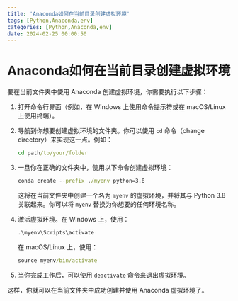 ```yaml
---
title: 'Anaconda如何在当前目录创建虚拟环境'
tags: [Python,Anaconda,env]
categories: [Python,Anaconda,env]
date: 2024-02-25 00:00:50
---
```


# Anaconda如何在当前目录创建虚拟环境



要在当前文件夹中使用 Anaconda 创建虚拟环境，你需要执行以下步骤：

1. 打开命令行界面（例如，在 Windows 上使用命令提示符或在 macOS/Linux 上使用终端）。

2. 导航到你想要创建虚拟环境的文件夹。你可以使用 `cd` 命令（change directory）来实现这一点。例如：

   ```cmd
   cd path/to/your/folder
   ```

3. 一旦你在正确的文件夹中，使用以下命令创建虚拟环境：

   ```cmd
   conda create --prefix ./myenv python=3.8
   ```
   这将在当前文件夹中创建一个名为 `myenv` 的虚拟环境，并将其与 Python 3.8 关联起来。你可以将 `myenv` 替换为你想要的任何环境名称。

4. 激活虚拟环境。在 Windows 上，使用：

   ```cmd
   .\myenv\Scripts\activate
   ```
   在 macOS/Linux 上，使用：

   ```cmd
   source myenv/bin/activate
   ```

5. 当你完成工作后，可以使用 `deactivate` 命令来退出虚拟环境。

这样，你就可以在当前文件夹中成功创建并使用 Anaconda 虚拟环境了。
